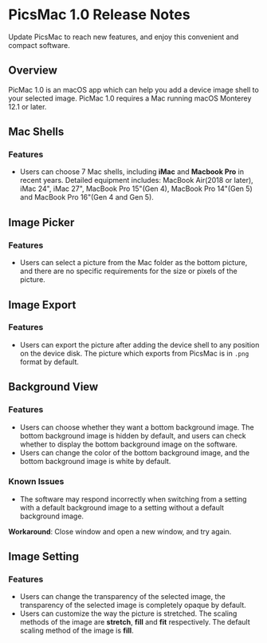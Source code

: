 # PicsMac 1.0 Release Notes
Update PicsMac to reach new features, and enjoy this convenient and compact software.

## Overview
PicMac 1.0 is an macOS app which can help you add a device image shell to your selected image. PicMac 1.0 requires a Mac running macOS Monterey 12.1 or later.

## Mac Shells 
### Features
- Users can choose 7 Mac shells, including **iMac** and **Macbook Pro** in recent years. Detailed equipment includes: MacBook Air(2018 or later), iMac 24", iMac 27", MacBook Pro 15"(Gen 4), MacBook Pro 14"(Gen 5) and MacBook Pro 16"(Gen 4 and Gen 5).

## Image Picker
### Features
- Users can select a picture from the Mac folder as the bottom picture, and there are no specific requirements for the size or pixels of the picture.

## Image Export
### Features
- Users can export the picture after adding the device shell to any position on the device disk. The picture which exports from PicsMac is in `.png` format by default.

## Background View
### Features
- Users can choose whether they want a bottom background image. The bottom background image is hidden by default, and users can check whether to display the bottom background image on the software.
- Users can change the color of the bottom background image, and the bottom background image is white by default.

### Known Issues
- The software may respond incorrectly when switching from a setting with a default background image to a setting without a default background image.

**Workaround**: Close window and open a new window, and try again.

## Image Setting
### Features
- Users can change the transparency of the selected image, the transparency of the selected image is completely opaque by default.
- Users can customize the way the picture is stretched. The scaling methods of the image are **stretch**, **fill** and **fit** respectively. The default scaling method of the image is **fill**.
